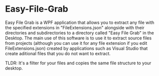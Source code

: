 # Easy-File-Grab
Easy File Grab is a WPF application that allows you to extract any file with the specified extensions in "FileExtensions.json" alongside with their directories and subdirectories to a directory called "Easy File Grab" in the Desktop.
The main use of this software is to use it to extract source files from projects (although you can use it for any file extension if you edit FileExtensions.json) created by applications such as Visual Studio that create aditional files that you do not want to extract.

TLDR: It's a filter for your files and copies the same file structure to your desktop.
